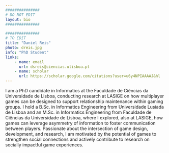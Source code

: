 ```yaml
---
###############
# DO NOT EDIT
layout: bio
###############

###############
# TO EDIT
title: "Daniel Reis"
photo: dreis.jpg
info: "PhD Student"
links:
    - name: email
      url: dsreis@ciencias.ulisboa.pt
    - name: scholar
      url: https://scholar.google.com/citations?user=u6y4NPIAAAAJ&hl
---
```


I am a PhD candidate in Informatics at the Faculdade de Ciências da Universidade de Lisboa, conducting research at LASIGE on how multiplayer games can be designed to support relationship maintenance within gaming groups. I hold a B.Sc. in Informatics Engineering from Universidade Lusíada de Lisboa and an M.Sc. in Informatics Engineering from Faculdade de Ciências da Universidade de Lisboa, where I explored, also at LASIGE, how games can leverage asymmetry of information to foster communication between players. Passionate about the intersection of game design, development, and research, I am motivated by the potential of games to strengthen social connections and actively contribute to research on socially impactful game experiences.
